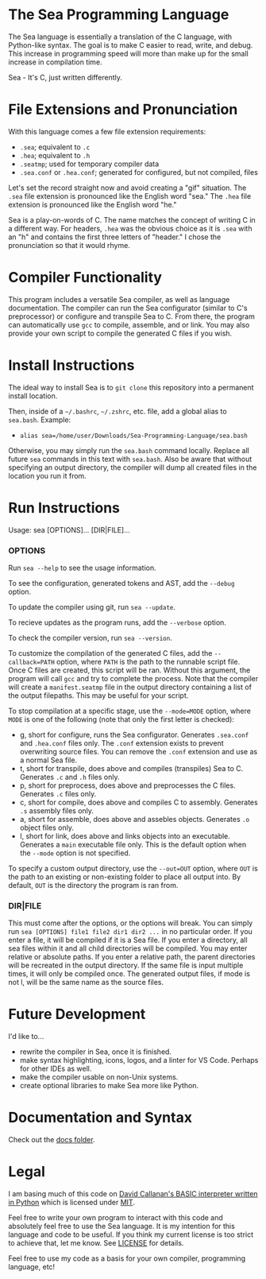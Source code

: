 # The Sea Programming Language
The Sea language is essentially a translation of the C language, with Python-like syntax. The goal is to make C easier to read, write, and debug. This increase in programming speed will more than make up for the small increase in compilation time.

Sea - It's C, just written differently.

# File Extensions and Pronunciation
With this language comes a few file extension requirements:
* `.sea`; equivalent to `.c`
* `.hea`; equivalent to `.h`
* `.seatmp`; used for temporary compiler data
* `.sea.conf` or `.hea.conf`; generated for configured, but not compiled, files

Let's set the record straight now and avoid creating a "gif" situation.
The `.sea` file extension is pronounced like the English word "sea."
The `.hea` file extension is pronounced like the English word "he."

Sea is a play-on-words of C.
The name matches the concept of writing C in a different way.
For headers, `.hea` was the obvious choice as it is `.sea` with an "h" and contains the first three letters of "header." I chose the pronunciation so that it would rhyme.

# Compiler Functionality
This program includes a versatile Sea compiler, as well as language documentation.
The compiler can run the Sea configurator (similar to C's preprocessor) or configure and transpile Sea to C.
From there, the program can automatically use `gcc` to compile, assemble, and or link.
You may also provide your own script to compile the generated C files if you wish.

# Install Instructions
The ideal way to install Sea is to `git clone` this repository into a permanent install location.

Then, inside of a `~/.bashrc`, `~/.zshrc`, etc. file, add a global alias to `sea.bash`.
Example:
- `alias sea=/home/user/Downloads/Sea-Programming-Language/sea.bash`

Otherwise, you may simply run the `sea.bash` command locally.
Replace all future `sea` commands in this text with `sea.bash`.
Also be aware that without specifying an output directory, the compiler will dump all created files in the location you run it from.

# Run Instructions
Usage: sea [OPTIONS]... [DIR|FILE]...

### OPTIONS
Run `sea --help` to see the usage information.

To see the configuration, generated tokens and AST, add the `--debug` option.

To update the compiler using git, run `sea --update`.

To recieve updates as the program runs, add the `--verbose` option.

To check the compiler version, run `sea --version`.

To customize the compilation of the generated C files, add the `--callback=PATH` option, where `PATH` is the path to the runnable script file.
Once C files are created, this script will be ran.
Without this argument, the program will call `gcc` and try to complete the process.
Note that the compiler will create a `manifest.seatmp` file in the output directory containing a list of the output filepaths. This may be useful for your script.

To stop compilation at a specific stage, use the `--mode=MODE` option, where `MODE` is one of the following (note that only the first letter is checked):
* g, short for configure, runs the Sea configurator.
Generates `.sea.conf` and `.hea.conf` files only.
The `.conf` extension exists to prevent overwriting source files.
You can remove the `.conf` extension and use as a normal Sea file.
* t, short for transpile, does above and compiles (transpiles) Sea to C.
Generates `.c` and `.h` files only.
* p, short for preprocess, does above and preprocesses the C files.
Generates `.c` files only.
* c, short for compile, does above and compiles C to assembly.
Generates `.s` assembly files only.
* a, short for assemble, does above and assebles objects.
Generates `.o` object files only.
* l, short for link, does above and links objects into an executable.
Generates a `main` executable file only.
This is the default option when the `--mode` option is not specified.

To specify a custom output directory, use the `--out=OUT` option, where `OUT` is the path to an existing or non-existing folder to place all output into.
By default, `OUT` is the directory the program is ran from.

### DIR|FILE
This must come after the options, or the options will break.
You can simply run `sea [OPTIONS] file1 file2 dir1 dir2 ...` in no particular order.
If you enter a file, it will be compiled if it is a Sea file.
If you enter a directory, all sea files within it and all child directories will be compiled.
You may enter relative or absolute paths.
If you enter a relative path, the parent directories will be recreated in the output directory.
If the same file is input multiple times, it will only be compiled once.
The generated output files, if mode is not l, will be the same name as the source files.

# Future Development
I'd like to...
* rewrite the compiler in Sea, once it is finished.
* make syntax highlighting, icons, logos, and a linter for VS Code.
Perhaps for other IDEs as well.
* make the compiler usable on non-Unix systems.
* create optional libraries to make Sea more like Python.

# Documentation and Syntax
Check out the [docs folder](./docs).

# Legal
I am basing much of this code on [David Callanan's BASIC interpreter written in Python](https://github.com/davidcallanan/py-myopl-code) which is licensed under [MIT](https://github.com/davidcallanan/py-myopl-code/blob/master/LICENSE).

Feel free to write your own program to interact with this code and absolutely feel free to use the Sea language. It is my intention for this language and code to be useful. If you think my current license is too strict to achieve that, let me know. See [LICENSE](./LICENSE) for details.

Feel free to use my code as a basis for your own compiler, programming language, etc!
